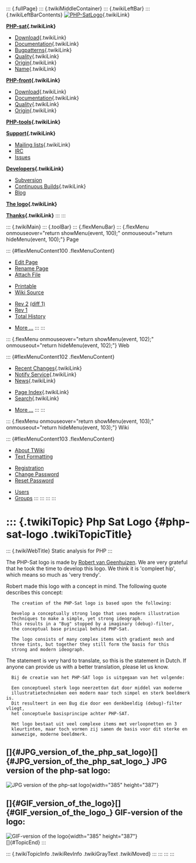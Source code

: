 ::: {.fullPage}
::: {.twikiMiddleContainer}
::: {.twikiLeftBar}
::: {.twikiLeftBarContents}
[![PHP-SatLogo](../pub/PHP/PhpSatLogo/PHP-SAT-LOGO-100px.jpg)](WebHome){.twikiLink}

**[PHP-sat](PhpSat){.twikiLink}**

-   [Download](PhpSatReleases){.twikiLink}
-   [Documentation](PhpSatDocumentation){.twikiLink}
-   [Bugpatterns](PhpSatBugPatterns){.twikiLink}
-   [Quality](PhpSatQuality){.twikiLink}
-   [Origin](PhpSatOrigin){.twikiLink}
-   [Name](PhpSatName){.twikiLink}

**[PHP-front](PhpFront){.twikiLink}**

-   [Download](PhpFrontReleases){.twikiLink}
-   [Documentation](PhpFrontDocumentation){.twikiLink}
-   [Quality](PhpFrontQuality){.twikiLink}
-   [Origin](PhpFrontOrigin){.twikiLink}

**[PHP-tools](PhpTools){.twikiLink}**

**[Support](PhpSupport){.twikiLink}**

-   [Mailing lists](MailingList){.twikiLink}
-   [IRC](irc://irc.freenode.net/#stratego)
-   [Issues](http://bugs.strategoxt.org/browse/PSAT)

**[Developers](PhpSatDevelopers){.twikiLink}**

-   [Subversion](https://svn.strategoxt.org/repos/psat/)
-   [Continuous Builds](ContinuousBuilds){.twikiLink}
-   [Blog](http://ericbouwers.blogspot.com/)

**[The logo](PhpSatLogo){.twikiLink}**

**[Thanks](ThankYou){.twikiLink}**
:::
:::

::: {.twikiMain}
::: {.toolBar}
::: {.flexMenuBar}
::: {.flexMenu onmouseover="return showMenu(event, 100);" onmouseout="return hideMenu(event, 100);"}
Page

::: {#flexMenuContent100 .flexMenuContent}
-   [Edit
    Page](http://www.program-transformation.org/edit/PHP/PhpSatLogo?t=1536825872)
-   [Rename
    Page](http://www.program-transformation.org/rename/PHP/PhpSatLogo)
-   [Attach
    File](http://www.program-transformation.org/attach/PHP/PhpSatLogo)

<!-- -->

-   [Printable](http://www.program-transformation.org/view/PHP/PhpSatLogo?skin=print.pattern)
-   [Wiki
    Source](http://www.program-transformation.org/view/PHP/PhpSatLogo?skin=text&raw=on&contenttype=text/plain)

<!-- -->

-   [Rev
    2](http://www.program-transformation.org/view/PHP/PhpSatLogo?rev=1.2)
    [(diff 1)](http://www.program-transformation.org/rdiff/PHP/PhpSatLogo?rev1=1.2&rev2=1.1)
-   [Rev
    1](http://www.program-transformation.org/view/PHP/PhpSatLogo?rev=1.1)
-   [Total
    History](http://www.program-transformation.org/rdiff/PHP/PhpSatLogo)

<!-- -->

-   [More
    \...](http://www.program-transformation.org/oops/PHP/PhpSatLogo?template=oopsmore&param1=1.2&param2=1.2)
:::
:::

::: {.flexMenu onmouseover="return showMenu(event, 102);" onmouseout="return hideMenu(event, 102);"}
Web

::: {#flexMenuContent102 .flexMenuContent}
-   [Recent Changes](WebChanges){.twikiLink}
-   [Notify Service](WebNotify){.twikiLink}
-   [News](WebNews){.twikiLink}

<!-- -->

-   [Page Index](WebIndex){.twikiLink}
-   [Search](WebSearch){.twikiLink}

<!-- -->

-   [More
    \...](http://www.program-transformation.org/oops/PHP/PhpSatLogo?template=oopsmore&param1=1.2&param2=1.2)
:::
:::

::: {.flexMenu onmouseover="return showMenu(event, 103);" onmouseout="return hideMenu(event, 103);"}
Wiki

::: {#flexMenuContent103 .flexMenuContent}
-   [About
    TWiki](http://www.program-transformation.org/view/TWiki/WebHome)
-   [Text
    Formatting](http://www.program-transformation.org/view/TWiki/TextFormattingRules)

<!-- -->

-   [Registration](http://www.program-transformation.org/view/TWiki/TWikiRegistration)
-   [Change
    Password](http://www.program-transformation.org/view/TWiki/ChangePassword)
-   [Reset
    Password](http://www.program-transformation.org/view/TWiki/ResetPassword)

<!-- -->

-   [Users](http://www.program-transformation.org/view/Main/TWikiUsers)
-   [Groups](http://www.program-transformation.org/view/Main/TWikiGroups)
:::
:::
:::
:::

::: {.twikiTopic}
Php Sat Logo {#php-sat-logo .twikiTopicTitle}
============

::: {.twikiWebTitle}
Static analysis for PHP
:::

The PHP-Sat logo is made by [Robert van
Geenhuizen](http://www.lamacha.nl/index.html). We are very grateful that
he took the time to develop this logo. We think it is \'compleet hip\',
which means so much as \'very trendy\'.

Robert made this logo with a concept in mind. The following quote
describes this concept:

      The creation of the PHP-Sat logo is based upon the following:

      Develop a conceptually strong logo that uses modern illustration 
      techniques to make a simple, yet strong ideograph.
      This results in a "Bug" stopped by a imaginary (debug)-filter, 
      the conceptual base principal behind PHP-Sat. 

      The logo consists of many complex items with gradient mesh and 
      three tints, but together they still form the basis for this 
      strong and modern ideograph. 

The statement is very hard to translate, so this is the statement in
Dutch. If anyone can provide us with a better translation, please let us
know.

      Bij de creatie van het PHP-SAT logo is uitgegaan van het volgende:

      Een conceptueel sterk logo neerzetten dat door middel van moderne
      illustratietechnieken een modern maar toch simpel en sterk beeldmerk is. 
      Dit resulteert in een Bug die door een denkbeeldig (debug)-filter vliegt, 
      het conceptuele basisprincipe achter PHP-SAT.

      Het logo bestaat uit veel complexe items met verloopnetten en 3
      kleurtinten, maar toch vormen zij samen de basis voor dit sterke en
      aanwezige, moderne beeldmerk.

[]{#JPG_version_of_the_php_sat_logo}[]{#JPG_version_of_the_php_sat_logo_} JPG version of the php-sat logo:
----------------------------------------------------------------------------------------------------------

![JPG version of the php-sat
logo](../pub/PHP/PhpSatLogo/PHP-SAT-LOGO4.jpg){width="385" height="387"}

[]{#GIF_version_of_the_logo}[]{#GIF_version_of_the_logo_} GIF-version of the logo:
----------------------------------------------------------------------------------

![GIF-version of the
logo](../pub/PHP/PhpSatLogo/PHP-SAT-LOGO4.gif){width="385"
height="387"}\
[]{#TopicEnd}
:::

::: {.twikiTopicInfo .twikiRevInfo .twikiGrayText .twikiMoved}
:::
:::
:::
:::
